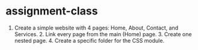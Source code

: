 # assignment-class
 1. Create a simple website with 4 pages: Home, About, Contact, and Services.   2. Link every page from the main (Home) page.   3. Create one nested page.  4. Create a specific folder for the CSS module.
